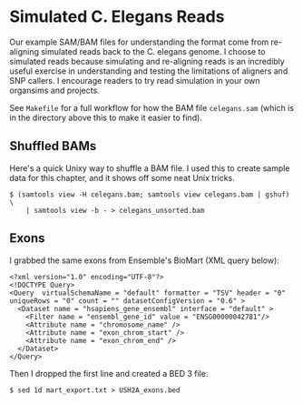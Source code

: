 # Simulated C. Elegans Reads

Our example SAM/BAM files for understanding the format come from re-aligning
simulated reads back to the C. elegans genome. I choose to simulated reads
because simulating and re-aligning reads is an incredibly useful exercise in
understanding and testing the limitations of aligners and SNP callers. I
encourage readers to try read simulation in your own organsims and projects.

See `Makefile` for a full workflow for how the BAM file `celegans.sam` (which
is in the directory above this to make it easier to find). 

## Shuffled BAMs

Here's a quick Unixy way to shuffle a BAM file. I used this to create sample
data for this chapter, and it shows off some neat Unix tricks.

    $ (samtools view -H celegans.bam; samtools view celegans.bam | gshuf) \
        | samtools view -b - > celegans_unsorted.bam

## Exons

I grabbed the same exons from Ensemble's BioMart (XML query below):

    <?xml version="1.0" encoding="UTF-8"?>
    <!DOCTYPE Query>
    <Query  virtualSchemaName = "default" formatter = "TSV" header = "0" uniqueRows = "0" count = "" datasetConfigVersion = "0.6" >
      <Dataset name = "hsapiens_gene_ensembl" interface = "default" >
        <Filter name = "ensembl_gene_id" value = "ENSG00000042781"/>
        <Attribute name = "chromosome_name" />
        <Attribute name = "exon_chrom_start" />
        <Attribute name = "exon_chrom_end" />
      </Dataset>
    </Query>

Then I dropped the first line and created a BED 3 file:

    $ sed 1d mart_export.txt > USH2A_exons.bed
